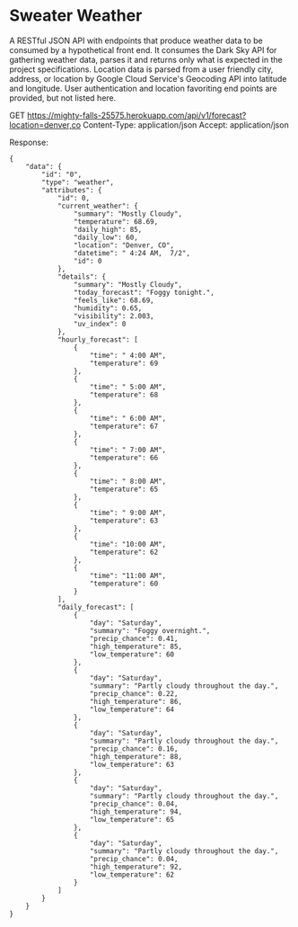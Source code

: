 # Sweater Weather

A RESTful JSON API with endpoints that produce weather data to be consumed by a hypothetical front end. It consumes the Dark Sky API for gathering weather data, parses it and returns only what is expected in the project specifications. Location data is parsed from a user friendly city, address, or location by Google Cloud Service's Geocoding API into latitude and longitude. User authentication and location favoriting end points are provided, but not listed here.


GET https://mighty-falls-25575.herokuapp.com/api/v1/forecast?location=denver,co
Content-Type: application/json
Accept: application/json

Response:
```
{
    "data": {
        "id": "0",
        "type": "weather",
        "attributes": {
            "id": 0,
            "current_weather": {
                "summary": "Mostly Cloudy",
                "temperature": 68.69,
                "daily_high": 85,
                "daily_low": 60,
                "location": "Denver, CO",
                "datetime": " 4:24 AM,  7/2",
                "id": 0
            },
            "details": {
                "summary": "Mostly Cloudy",
                "today_forecast": "Foggy tonight.",
                "feels_like": 68.69,
                "humidity": 0.65,
                "visibility": 2.003,
                "uv_index": 0
            },
            "hourly_forecast": [
                {
                    "time": " 4:00 AM",
                    "temperature": 69
                },
                {
                    "time": " 5:00 AM",
                    "temperature": 68
                },
                {
                    "time": " 6:00 AM",
                    "temperature": 67
                },
                {
                    "time": " 7:00 AM",
                    "temperature": 66
                },
                {
                    "time": " 8:00 AM",
                    "temperature": 65
                },
                {
                    "time": " 9:00 AM",
                    "temperature": 63
                },
                {
                    "time": "10:00 AM",
                    "temperature": 62
                },
                {
                    "time": "11:00 AM",
                    "temperature": 60
                }
            ],
            "daily_forecast": [
                {
                    "day": "Saturday",
                    "summary": "Foggy overnight.",
                    "precip_chance": 0.41,
                    "high_temperature": 85,
                    "low_temperature": 60
                },
                {
                    "day": "Saturday",
                    "summary": "Partly cloudy throughout the day.",
                    "precip_chance": 0.22,
                    "high_temperature": 86,
                    "low_temperature": 64
                },
                {
                    "day": "Saturday",
                    "summary": "Partly cloudy throughout the day.",
                    "precip_chance": 0.16,
                    "high_temperature": 88,
                    "low_temperature": 63
                },
                {
                    "day": "Saturday",
                    "summary": "Partly cloudy throughout the day.",
                    "precip_chance": 0.04,
                    "high_temperature": 94,
                    "low_temperature": 65
                },
                {
                    "day": "Saturday",
                    "summary": "Partly cloudy throughout the day.",
                    "precip_chance": 0.04,
                    "high_temperature": 92,
                    "low_temperature": 62
                }
            ]
        }
    }
}
```
